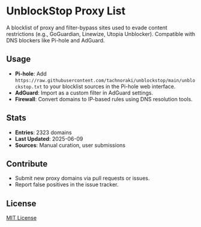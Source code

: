 # UnblockStop Proxy List

A blocklist of proxy and filter-bypass sites used to evade content restrictions (e.g., GoGuardian, Linewize, Utopia Unblocker). Compatible with DNS blockers like Pi-hole and AdGuard.

## Usage

- **Pi-hole**: Add `https://raw.githubusercontent.com/tachnoraki/unblockstop/main/unblockstop.txt` to your blocklist sources in the Pi-hole web interface.
- **AdGuard**: Import as a custom filter in AdGuard settings.
- **Firewall**: Convert domains to IP-based rules using DNS resolution tools.

## Stats

- **Entries**: 2323 domains
- **Last Updated**: 2025-06-09
- **Sources**: Manual curation, user submissions

## Contribute

- Submit new proxy domains via pull requests or issues.
- Report false positives in the issue tracker.

## License

[MIT License](LICENSE)
